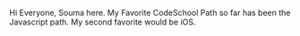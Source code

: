 Hi Everyone, Souma here.
My Favorite CodeSchool Path so far has been the Javascript path. 
My second favorite would be iOS.
